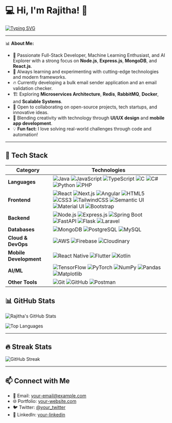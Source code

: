 # 💻 Hi, I'm Rajitha! 👋

[![Typing SVG](https://readme-typing-svg.herokuapp.com?size=25&duration=4000&color=36BCF7&vCenter=true&width=700&lines=Full+Stack+Developer;Machine+Learning+Enthusiast;Artificial+Intelligence+Enthusiast;UI/UX+Designer;Mobile+App+Developer)](https://git.io/typing-svg)

---
📊 **About Me:**
- 🚀 Passionate Full-Stack Developer, Machine Learning Enthusiast, and AI Explorer with a strong focus on **Node.js**, **Express.js**, **MongoDB**, and **React.js**.
- 🎯 Always learning and experimenting with cutting-edge technologies and modern frameworks.
- 🔥 Currently developing a bulk email sender application and an email validation checker.
- 🏗️ Exploring **Microservices Architecture**, **Redis**, **RabbitMQ**, **Docker**, and **Scalable Systems**.
- 🤝 Open to collaborating on open-source projects, tech startups, and innovative ideas.
- 🎨 Blending creativity with technology through **UI/UX design** and **mobile app development**.
- 💡 **Fun fact:** I love solving real-world challenges through code and automation!
---

## 🚀 Tech Stack

| Category | Technologies |
|----------|-------------|
| **Languages** | ![Java](https://img.shields.io/badge/Java-%23ED8B00.svg?style=flat&logo=java&logoColor=white) ![JavaScript](https://img.shields.io/badge/JavaScript-%23F7DF1E.svg?style=flat&logo=javascript&logoColor=black) ![TypeScript](https://img.shields.io/badge/TypeScript-%23007ACC.svg?style=flat&logo=typescript&logoColor=white) ![C](https://img.shields.io/badge/C-%2300599C.svg?style=flat&logo=c&logoColor=white) ![C#](https://img.shields.io/badge/C%23-%23239120.svg?style=flat&logo=c-sharp&logoColor=white) ![Python](https://img.shields.io/badge/Python-%233776AB.svg?style=flat&logo=python&logoColor=white) ![PHP](https://img.shields.io/badge/PHP-%23777BB4.svg?style=flat&logo=php&logoColor=white) |
| **Frontend** | ![React](https://img.shields.io/badge/React-%2361DAFB.svg?style=flat&logo=react&logoColor=black) ![Next.js](https://img.shields.io/badge/Next.js-%23000000.svg?style=flat&logo=next.js&logoColor=white) ![Angular](https://img.shields.io/badge/Angular-%23DD0031.svg?style=flat&logo=angular&logoColor=white) ![HTML5](https://img.shields.io/badge/HTML5-%23E34F26.svg?style=flat&logo=html5&logoColor=white) ![CSS3](https://img.shields.io/badge/CSS3-%231572B6.svg?style=flat&logo=css3&logoColor=white) ![TailwindCSS](https://img.shields.io/badge/TailwindCSS-%2306B6D4.svg?style=flat&logo=tailwind-css&logoColor=white) ![Semantic UI](https://img.shields.io/badge/Semantic%20UI-%2335BDB2.svg?style=flat&logo=semantic-ui&logoColor=white) ![Material UI](https://img.shields.io/badge/Material%20UI-%230081CB.svg?style=flat&logo=material-ui&logoColor=white) ![Bootstrap](https://img.shields.io/badge/Bootstrap-%237952B3.svg?style=flat&logo=bootstrap&logoColor=white)|
| **Backend** | ![Node.js](https://img.shields.io/badge/Node.js-%23339933.svg?style=flat&logo=node.js&logoColor=white) ![Express.js](https://img.shields.io/badge/Express.js-%23000000.svg?style=flat&logo=express&logoColor=white) ![Spring Boot](https://img.shields.io/badge/Spring%20Boot-%236DB33F.svg?style=flat&logo=spring-boot&logoColor=white) ![FastAPI](https://img.shields.io/badge/FastAPI-%2300ACB7.svg?style=flat&logo=fastapi&logoColor=white) ![Flask](https://img.shields.io/badge/Flask-%23000.svg?style=flat&logo=flask&logoColor=white) ![Laravel](https://img.shields.io/badge/Laravel-%23FF2D20.svg?style=flat&logo=laravel&logoColor=white) |
| **Databases** | ![MongoDB](https://img.shields.io/badge/MongoDB-%2347A248.svg?style=flat&logo=mongodb&logoColor=white) ![PostgreSQL](https://img.shields.io/badge/PostgreSQL-%23336791.svg?style=flat&logo=postgresql&logoColor=white) ![MySQL](https://img.shields.io/badge/MySQL-%234479A1.svg?style=flat&logo=mysql&logoColor=white) |
| **Cloud & DevOps** | ![AWS](https://img.shields.io/badge/AWS-%23FF9900.svg?style=flat&logo=amazon-aws&logoColor=white) ![Firebase](https://img.shields.io/badge/Firebase-%23FFCA28.svg?style=flat&logo=firebase&logoColor=black) ![Cloudinary](https://img.shields.io/badge/Cloudinary-%23438FFF.svg?style=flat&logo=cloudinary&logoColor=white) |
| **Mobile Development** | ![React Native](https://img.shields.io/badge/React%20Native-%2361DAFB.svg?style=flat&logo=react&logoColor=black) ![Flutter](https://img.shields.io/badge/Flutter-%2302569B.svg?style=flat&logo=flutter&logoColor=white) ![Kotlin](https://img.shields.io/badge/Kotlin-%237F52FF.svg?style=flat&logo=kotlin&logoColor=white) |
| **AI/ML** | ![TensorFlow](https://img.shields.io/badge/TensorFlow-%23FF6F00.svg?style=flat&logo=tensorflow&logoColor=white) ![PyTorch](https://img.shields.io/badge/PyTorch-%23EE4C2C.svg?style=flat&logo=pytorch&logoColor=white) ![NumPy](https://img.shields.io/badge/NumPy-%23013243.svg?style=flat&logo=numpy&logoColor=white) ![Pandas](https://img.shields.io/badge/Pandas-%23150458.svg?style=flat&logo=pandas&logoColor=white) ![Matplotlib](https://img.shields.io/badge/Matplotlib-%231E7FCB.svg?style=flat&logo=matplotlib&logoColor=white) |
| **Other Tools** | ![Git](https://img.shields.io/badge/Git-%23F05032.svg?style=flat&logo=git&logoColor=white) ![GitHub](https://img.shields.io/badge/GitHub-%23181717.svg?style=flat&logo=github&logoColor=white) ![Postman](https://img.shields.io/badge/Postman-%23FF6C37.svg?style=flat&logo=postman&logoColor=white) |


## 📊 GitHub Stats

![Rajitha's GitHub Stats](https://github-readme-stats.vercel.app/api?username=YOUR_GITHUB_USERNAME&show_icons=true&theme=dark)

![Top Languages](https://github-readme-stats.vercel.app/api/top-langs/?username=YOUR_GITHUB_USERNAME&layout=compact&theme=dark)

---

## 🔥 Streak Stats

![GitHub Streak](https://github-readme-streak-stats.herokuapp.com/?user=YOUR_GITHUB_USERNAME&theme=dark)

---

## 📫 Connect with Me

- 📧 Email: [your-email@example.com](mailto:your-email@example.com)
- 🌐 Portfolio: [your-website.com](https://your-website.com)
- 🐦 Twitter: [@your_twitter](https://twitter.com/your_twitter)
- 💼 LinkedIn: [your-linkedin](https://linkedin.com/in/your-linkedin)
